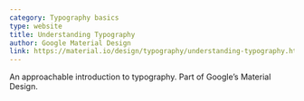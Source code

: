 ```yaml
---
category: Typography basics
type: website
title: Understanding Typography
author: Google Material Design
link: https://material.io/design/typography/understanding-typography.html
---
```

An approachable introduction to typography. Part of Google’s Material Design. 